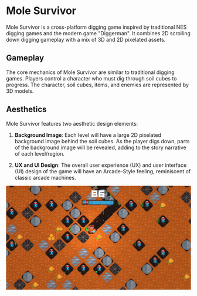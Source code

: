 # Mole Survivor

Mole Survivor is a cross-platform digging game inspired by traditional NES digging games and the modern game "Diggerman". It combines 2D scrolling down digging gameplay with a mix of 3D and 2D pixelated assets.

## Gameplay

The core mechanics of Mole Survivor are similar to traditional digging games. Players control a character who must dig through soil cubes to progress. The character, soil cubes, items, and enemies are represented by 3D models.

## Aesthetics

Mole Survivor features two aesthetic design elements:

1. **Background Image**: Each level will have a large 2D pixelated background image behind the soil cubes. As the player digs down, parts of the background image will be revealed, adding to the story narrative of each level/region.

2. **UX and UI Design**: The overall user experience (UX) and user interface (UI) design of the game will have an Arcade-Style feeling, reminiscent of classic arcade machines.

![Image 1](images/img1.jpg)

